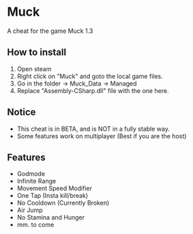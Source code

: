 # Muck
A cheat for the game Muck 1.3

## How to install
1. Open steam
2. Right click on "Muck" and goto the local game files.
3. Go in the folder -> Muck_Data -> Managed
4. Replace "Assembly-CSharp.dll" file with the one here.

## Notice
- This cheat is in BETA, and is NOT in a fully stable way.
- Some features work on multiplayer (Best if you are the host)

## Features
- Godmode
- Infinite Range
- Movement Speed Modifier
- One Tap (Insta kill/break)
- No Cooldown (Currently Broken)
- Air Jump
- No Stamina and Hunger
- mm. to come
